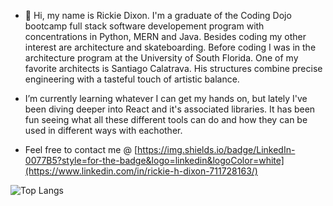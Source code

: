 - 👋 Hi, my name is Rickie Dixon. I'm a graduate of the Coding Dojo bootcamp full stack software developement program with concentrations in Python, MERN and Java. Besides coding my other interest are architecture and skateboarding. Before coding I was in the architecture program at the University of South Florida. One of my favorite architects is Santiago Calatrava. His structures combine precise engineering with a tasteful touch of artistic balance.
  
- I’m currently learning whatever I can get my hands on, but lately I've been diving deeper into React and it's associated libraries. It has been fun seeing what all these different tools can do and how they can be used in different ways with eachother.

  
- Feel free to contact me @ [https://img.shields.io/badge/LinkedIn-0077B5?style=for-the-badge&logo=linkedin&logoColor=white](https://www.linkedin.com/in/rickie-h-dixon-711728163/)

![Top Langs](https://github-readme-stats.vercel.app/api/top-langs/?username=RDixonCodes&layout=compact&theme=dark)

<!---
RDixonCodes/RDixonCodes is a ✨ special ✨ repository because its `README.md` (this file) appears on your GitHub profile.
You can click the Preview link to take a look at your changes.
--->
